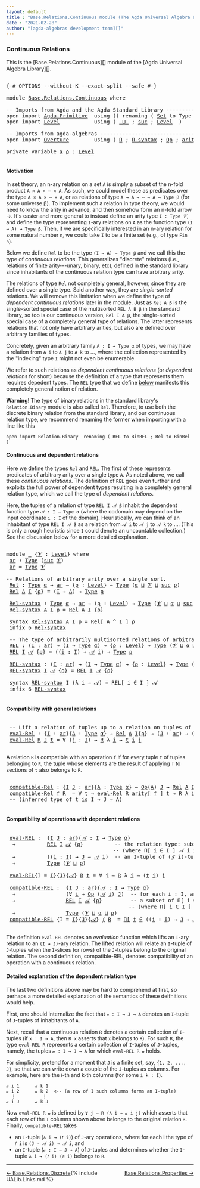 ```yaml
---
layout: default
title : "Base.Relations.Continuous module (The Agda Universal Algebra Library)"
date : "2021-02-28"
author: "[agda-algebras development team][]"
---
```


### <a id="continuous-relations">Continuous Relations</a>

This is the [Base.Relations.Continuous][] module of the [Agda Universal Algebra Library][].

<pre class="Agda">

<a id="337" class="Symbol">{-#</a> <a id="341" class="Keyword">OPTIONS</a> <a id="349" class="Pragma">--without-K</a> <a id="361" class="Pragma">--exact-split</a> <a id="375" class="Pragma">--safe</a> <a id="382" class="Symbol">#-}</a>

<a id="387" class="Keyword">module</a> <a id="394" href="Base.Relations.Continuous.html" class="Module">Base.Relations.Continuous</a> <a id="420" class="Keyword">where</a>

<a id="427" class="Comment">-- Imports from Agda and the Agda Standard Library -------------------------------</a>
<a id="510" class="Keyword">open</a> <a id="515" class="Keyword">import</a> <a id="522" href="Agda.Primitive.html" class="Module">Agda.Primitive</a>  <a id="538" class="Keyword">using</a> <a id="544" class="Symbol">()</a> <a id="547" class="Keyword">renaming</a> <a id="556" class="Symbol">(</a> <a id="558" href="Agda.Primitive.html#326" class="Primitive">Set</a> <a id="562" class="Symbol">to</a> <a id="565" class="Primitive">Type</a> <a id="570" class="Symbol">)</a>
<a id="572" class="Keyword">open</a> <a id="577" class="Keyword">import</a> <a id="584" href="Level.html" class="Module">Level</a>           <a id="600" class="Keyword">using</a> <a id="606" class="Symbol">(</a> <a id="608" href="Agda.Primitive.html#810" class="Primitive Operator">_⊔_</a> <a id="612" class="Symbol">;</a> <a id="614" href="Agda.Primitive.html#780" class="Primitive">suc</a> <a id="618" class="Symbol">;</a> <a id="620" href="Agda.Primitive.html#597" class="Postulate">Level</a>  <a id="627" class="Symbol">)</a>

<a id="630" class="Comment">-- Imports from agda-algebras ----------------------------------------------------</a>
<a id="713" class="Keyword">open</a> <a id="718" class="Keyword">import</a> <a id="725" href="Overture.html" class="Module">Overture</a>        <a id="741" class="Keyword">using</a> <a id="747" class="Symbol">(</a> <a id="749" href="Overture.Basic.html#5932" class="Function">Π</a> <a id="751" class="Symbol">;</a> <a id="753" href="Overture.Basic.html#6012" class="Function">Π-syntax</a> <a id="762" class="Symbol">;</a> <a id="764" href="Overture.Operations.html#1353" class="Function">Op</a> <a id="767" class="Symbol">;</a> <a id="769" href="Overture.Operations.html#1541" class="Function Operator">arity[_]</a> <a id="778" class="Symbol">)</a>

<a id="781" class="Keyword">private</a> <a id="789" class="Keyword">variable</a> <a id="798" href="Base.Relations.Continuous.html#798" class="Generalizable">α</a> <a id="800" href="Base.Relations.Continuous.html#800" class="Generalizable">ρ</a> <a id="802" class="Symbol">:</a> <a id="804" href="Agda.Primitive.html#597" class="Postulate">Level</a>

</pre>

#### <a id="motivation">Motivation</a>

In set theory, an n-ary relation on a set `A` is simply a subset of the n-fold product `A × A × ⋯ × A`.  As such, we could model these as predicates over the type `A × A × ⋯ × A`, or as relations of type `A → A → ⋯ → A → Type β` (for some universe β).  To implement such a relation in type theory, we would need to know the arity in advance, and then somehow form an n-fold arrow →.  It's easier and more general to instead define an arity type `I : Type 𝓥`, and define the type representing `I`-ary relations on `A` as the function type `(I → A) → Type β`.  Then, if we are specifically interested in an n-ary relation for some natural number `n`, we could take `I` to be a finite set (e.g., of type `Fin n`).

Below we define `Rel` to be the type `(I → A) → Type β` and we call this the type of *continuous relations*.  This generalizes "discrete" relations (i.e., relations of finite arity---unary, binary, etc), defined in the standard library since inhabitants of the continuous relation type can have arbitrary arity.

The relations of type `Rel` not completely general, however, since they are defined over a single type. Said another way, they are *single-sorted* relations. We will remove this limitation when we define the type of *dependent continuous relations* later in the module. Just as `Rel A β` is the single-sorted special case of the multisorted `REL A B β` in the standard library, so too is our continuous version, `Rel I A β`, the single-sorted special case of a completely general type of relations. The latter represents relations that not only have arbitrary arities, but also are defined over arbitrary families of types.

Concretely, given an arbitrary family `A : I → Type α` of types, we may have a relation from `A i` to `A j` to `A k` to …, where the collection represented by the "indexing" type `I` might not even be enumerable.

We refer to such relations as *dependent continuous relations* (or *dependent relations* for short) because the definition of a type that represents them requires depedent types.  The `REL` type that we define [below](Base.Relations.Continuous.html#dependent-relations) manifests this completely general notion of relation.

**Warning**! The type of binary relations in the standard library's `Relation.Binary` module is also called `Rel`.  Therefore, to use both the discrete binary relation from the standard library, and our continuous relation type, we recommend renaming the former when importing with a line like this

`open import Relation.Binary  renaming ( REL to BinREL ; Rel to BinRel )`



#### <a id="continuous-and-dependent-relations">Continuous and dependent relations</a>

Here we define the types `Rel` and `REL`. The first of these represents predicates of arbitrary arity over a single type `A`. As noted above, we call these *continuous relations*.
The definition of `REL` goes even further and exploits the full power of dependent types resulting in a completely general relation type, which we call the type of *dependent relations*.

Here, the tuples of a relation of type `REL I 𝒜 β` inhabit the dependent function type `𝒜 : I → Type α` (where the codomain may depend on the input coordinate `i : I` of the domain). Heuristically, we can think of an inhabitant of type `REL I 𝒜 β` as a relation from `𝒜 i` to `𝒜 j` to `𝒜 k` to …. (This is only a rough heuristic since `I` could denote an uncountable collection.)  See the discussion below for a more detailed explanation.

<pre class="Agda">

<a id="4339" class="Keyword">module</a> <a id="4346" href="Base.Relations.Continuous.html#4346" class="Module">_</a> <a id="4348" class="Symbol">{</a><a id="4349" href="Base.Relations.Continuous.html#4349" class="Bound">𝓥</a> <a id="4351" class="Symbol">:</a> <a id="4353" href="Agda.Primitive.html#597" class="Postulate">Level</a><a id="4358" class="Symbol">}</a> <a id="4360" class="Keyword">where</a>
 <a id="4367" href="Base.Relations.Continuous.html#4367" class="Function">ar</a> <a id="4370" class="Symbol">:</a> <a id="4372" href="Base.Relations.Continuous.html#565" class="Primitive">Type</a> <a id="4377" class="Symbol">(</a><a id="4378" href="Agda.Primitive.html#780" class="Primitive">suc</a> <a id="4382" href="Base.Relations.Continuous.html#4349" class="Bound">𝓥</a><a id="4383" class="Symbol">)</a>
 <a id="4386" href="Base.Relations.Continuous.html#4367" class="Function">ar</a> <a id="4389" class="Symbol">=</a> <a id="4391" href="Base.Relations.Continuous.html#565" class="Primitive">Type</a> <a id="4396" href="Base.Relations.Continuous.html#4349" class="Bound">𝓥</a>

<a id="4399" class="Comment">-- Relations of arbitrary arity over a single sort.</a>
 <a id="4452" href="Base.Relations.Continuous.html#4452" class="Function">Rel</a> <a id="4456" class="Symbol">:</a> <a id="4458" href="Base.Relations.Continuous.html#565" class="Primitive">Type</a> <a id="4463" href="Base.Relations.Continuous.html#798" class="Generalizable">α</a> <a id="4465" class="Symbol">→</a> <a id="4467" href="Base.Relations.Continuous.html#4367" class="Function">ar</a> <a id="4470" class="Symbol">→</a> <a id="4472" class="Symbol">{</a><a id="4473" href="Base.Relations.Continuous.html#4473" class="Bound">ρ</a> <a id="4475" class="Symbol">:</a> <a id="4477" href="Agda.Primitive.html#597" class="Postulate">Level</a><a id="4482" class="Symbol">}</a> <a id="4484" class="Symbol">→</a> <a id="4486" href="Base.Relations.Continuous.html#565" class="Primitive">Type</a> <a id="4491" class="Symbol">(</a><a id="4492" href="Base.Relations.Continuous.html#798" class="Generalizable">α</a> <a id="4494" href="Agda.Primitive.html#810" class="Primitive Operator">⊔</a> <a id="4496" href="Base.Relations.Continuous.html#4349" class="Bound">𝓥</a> <a id="4498" href="Agda.Primitive.html#810" class="Primitive Operator">⊔</a> <a id="4500" href="Agda.Primitive.html#780" class="Primitive">suc</a> <a id="4504" href="Base.Relations.Continuous.html#4473" class="Bound">ρ</a><a id="4505" class="Symbol">)</a>
 <a id="4508" href="Base.Relations.Continuous.html#4452" class="Function">Rel</a> <a id="4512" href="Base.Relations.Continuous.html#4512" class="Bound">A</a> <a id="4514" href="Base.Relations.Continuous.html#4514" class="Bound">I</a> <a id="4516" class="Symbol">{</a><a id="4517" href="Base.Relations.Continuous.html#4517" class="Bound">ρ</a><a id="4518" class="Symbol">}</a> <a id="4520" class="Symbol">=</a> <a id="4522" class="Symbol">(</a><a id="4523" href="Base.Relations.Continuous.html#4514" class="Bound">I</a> <a id="4525" class="Symbol">→</a> <a id="4527" href="Base.Relations.Continuous.html#4512" class="Bound">A</a><a id="4528" class="Symbol">)</a> <a id="4530" class="Symbol">→</a> <a id="4532" href="Base.Relations.Continuous.html#565" class="Primitive">Type</a> <a id="4537" href="Base.Relations.Continuous.html#4517" class="Bound">ρ</a>

 <a id="4541" href="Base.Relations.Continuous.html#4541" class="Function">Rel-syntax</a> <a id="4552" class="Symbol">:</a> <a id="4554" href="Base.Relations.Continuous.html#565" class="Primitive">Type</a> <a id="4559" href="Base.Relations.Continuous.html#798" class="Generalizable">α</a> <a id="4561" class="Symbol">→</a> <a id="4563" href="Base.Relations.Continuous.html#4367" class="Function">ar</a> <a id="4566" class="Symbol">→</a> <a id="4568" class="Symbol">(</a><a id="4569" href="Base.Relations.Continuous.html#4569" class="Bound">ρ</a> <a id="4571" class="Symbol">:</a> <a id="4573" href="Agda.Primitive.html#597" class="Postulate">Level</a><a id="4578" class="Symbol">)</a> <a id="4580" class="Symbol">→</a> <a id="4582" href="Base.Relations.Continuous.html#565" class="Primitive">Type</a> <a id="4587" class="Symbol">(</a><a id="4588" href="Base.Relations.Continuous.html#4349" class="Bound">𝓥</a> <a id="4590" href="Agda.Primitive.html#810" class="Primitive Operator">⊔</a> <a id="4592" href="Base.Relations.Continuous.html#798" class="Generalizable">α</a> <a id="4594" href="Agda.Primitive.html#810" class="Primitive Operator">⊔</a> <a id="4596" href="Agda.Primitive.html#780" class="Primitive">suc</a> <a id="4600" href="Base.Relations.Continuous.html#4569" class="Bound">ρ</a><a id="4601" class="Symbol">)</a>
 <a id="4604" href="Base.Relations.Continuous.html#4541" class="Function">Rel-syntax</a> <a id="4615" href="Base.Relations.Continuous.html#4615" class="Bound">A</a> <a id="4617" href="Base.Relations.Continuous.html#4617" class="Bound">I</a> <a id="4619" href="Base.Relations.Continuous.html#4619" class="Bound">ρ</a> <a id="4621" class="Symbol">=</a> <a id="4623" href="Base.Relations.Continuous.html#4452" class="Function">Rel</a> <a id="4627" href="Base.Relations.Continuous.html#4615" class="Bound">A</a> <a id="4629" href="Base.Relations.Continuous.html#4617" class="Bound">I</a> <a id="4631" class="Symbol">{</a><a id="4632" href="Base.Relations.Continuous.html#4619" class="Bound">ρ</a><a id="4633" class="Symbol">}</a>

 <a id="4637" class="Keyword">syntax</a> <a id="4644" href="Base.Relations.Continuous.html#4541" class="Function">Rel-syntax</a> <a id="4655" class="Bound">A</a> <a id="4657" class="Bound">I</a> <a id="4659" class="Bound">ρ</a> <a id="4661" class="Symbol">=</a> <a id="4663" class="Function">Rel[</a> <a id="4668" class="Bound">A</a> <a id="4670" class="Function">^</a> <a id="4672" class="Bound">I</a> <a id="4674" class="Function">]</a> <a id="4676" class="Bound">ρ</a>
 <a id="4679" class="Keyword">infix</a> <a id="4685" class="Number">6</a> <a id="4687" href="Base.Relations.Continuous.html#4541" class="Function">Rel-syntax</a>

 <a id="4700" class="Comment">-- The type of arbitrarily multisorted relations of arbitrary arity</a>
 <a id="4769" href="Base.Relations.Continuous.html#4769" class="Function">REL</a> <a id="4773" class="Symbol">:</a> <a id="4775" class="Symbol">(</a><a id="4776" href="Base.Relations.Continuous.html#4776" class="Bound">I</a> <a id="4778" class="Symbol">:</a> <a id="4780" href="Base.Relations.Continuous.html#4367" class="Function">ar</a><a id="4782" class="Symbol">)</a> <a id="4784" class="Symbol">→</a> <a id="4786" class="Symbol">(</a><a id="4787" href="Base.Relations.Continuous.html#4776" class="Bound">I</a> <a id="4789" class="Symbol">→</a> <a id="4791" href="Base.Relations.Continuous.html#565" class="Primitive">Type</a> <a id="4796" href="Base.Relations.Continuous.html#798" class="Generalizable">α</a><a id="4797" class="Symbol">)</a> <a id="4799" class="Symbol">→</a> <a id="4801" class="Symbol">{</a><a id="4802" href="Base.Relations.Continuous.html#4802" class="Bound">ρ</a> <a id="4804" class="Symbol">:</a> <a id="4806" href="Agda.Primitive.html#597" class="Postulate">Level</a><a id="4811" class="Symbol">}</a> <a id="4813" class="Symbol">→</a> <a id="4815" href="Base.Relations.Continuous.html#565" class="Primitive">Type</a> <a id="4820" class="Symbol">(</a><a id="4821" href="Base.Relations.Continuous.html#4349" class="Bound">𝓥</a> <a id="4823" href="Agda.Primitive.html#810" class="Primitive Operator">⊔</a> <a id="4825" href="Base.Relations.Continuous.html#798" class="Generalizable">α</a> <a id="4827" href="Agda.Primitive.html#810" class="Primitive Operator">⊔</a> <a id="4829" href="Agda.Primitive.html#780" class="Primitive">suc</a> <a id="4833" href="Base.Relations.Continuous.html#4802" class="Bound">ρ</a><a id="4834" class="Symbol">)</a>
 <a id="4837" href="Base.Relations.Continuous.html#4769" class="Function">REL</a> <a id="4841" href="Base.Relations.Continuous.html#4841" class="Bound">I</a> <a id="4843" href="Base.Relations.Continuous.html#4843" class="Bound">𝒜</a> <a id="4845" class="Symbol">{</a><a id="4846" href="Base.Relations.Continuous.html#4846" class="Bound">ρ</a><a id="4847" class="Symbol">}</a> <a id="4849" class="Symbol">=</a> <a id="4851" class="Symbol">((</a><a id="4853" href="Base.Relations.Continuous.html#4853" class="Bound">i</a> <a id="4855" class="Symbol">:</a> <a id="4857" href="Base.Relations.Continuous.html#4841" class="Bound">I</a><a id="4858" class="Symbol">)</a> <a id="4860" class="Symbol">→</a> <a id="4862" href="Base.Relations.Continuous.html#4843" class="Bound">𝒜</a> <a id="4864" href="Base.Relations.Continuous.html#4853" class="Bound">i</a><a id="4865" class="Symbol">)</a> <a id="4867" class="Symbol">→</a> <a id="4869" href="Base.Relations.Continuous.html#565" class="Primitive">Type</a> <a id="4874" href="Base.Relations.Continuous.html#4846" class="Bound">ρ</a>

 <a id="4878" href="Base.Relations.Continuous.html#4878" class="Function">REL-syntax</a> <a id="4889" class="Symbol">:</a> <a id="4891" class="Symbol">(</a><a id="4892" href="Base.Relations.Continuous.html#4892" class="Bound">I</a> <a id="4894" class="Symbol">:</a> <a id="4896" href="Base.Relations.Continuous.html#4367" class="Function">ar</a><a id="4898" class="Symbol">)</a> <a id="4900" class="Symbol">→</a> <a id="4902" class="Symbol">(</a><a id="4903" href="Base.Relations.Continuous.html#4892" class="Bound">I</a> <a id="4905" class="Symbol">→</a> <a id="4907" href="Base.Relations.Continuous.html#565" class="Primitive">Type</a> <a id="4912" href="Base.Relations.Continuous.html#798" class="Generalizable">α</a><a id="4913" class="Symbol">)</a> <a id="4915" class="Symbol">→</a> <a id="4917" class="Symbol">{</a><a id="4918" href="Base.Relations.Continuous.html#4918" class="Bound">ρ</a> <a id="4920" class="Symbol">:</a> <a id="4922" href="Agda.Primitive.html#597" class="Postulate">Level</a><a id="4927" class="Symbol">}</a> <a id="4929" class="Symbol">→</a> <a id="4931" href="Base.Relations.Continuous.html#565" class="Primitive">Type</a> <a id="4936" class="Symbol">(</a><a id="4937" href="Base.Relations.Continuous.html#4349" class="Bound">𝓥</a> <a id="4939" href="Agda.Primitive.html#810" class="Primitive Operator">⊔</a> <a id="4941" href="Base.Relations.Continuous.html#798" class="Generalizable">α</a> <a id="4943" href="Agda.Primitive.html#810" class="Primitive Operator">⊔</a> <a id="4945" href="Agda.Primitive.html#780" class="Primitive">suc</a> <a id="4949" href="Base.Relations.Continuous.html#4918" class="Bound">ρ</a><a id="4950" class="Symbol">)</a>
 <a id="4953" href="Base.Relations.Continuous.html#4878" class="Function">REL-syntax</a> <a id="4964" href="Base.Relations.Continuous.html#4964" class="Bound">I</a> <a id="4966" href="Base.Relations.Continuous.html#4966" class="Bound">𝒜</a> <a id="4968" class="Symbol">{</a><a id="4969" href="Base.Relations.Continuous.html#4969" class="Bound">ρ</a><a id="4970" class="Symbol">}</a> <a id="4972" class="Symbol">=</a> <a id="4974" href="Base.Relations.Continuous.html#4769" class="Function">REL</a> <a id="4978" href="Base.Relations.Continuous.html#4964" class="Bound">I</a> <a id="4980" href="Base.Relations.Continuous.html#4966" class="Bound">𝒜</a> <a id="4982" class="Symbol">{</a><a id="4983" href="Base.Relations.Continuous.html#4969" class="Bound">ρ</a><a id="4984" class="Symbol">}</a>

 <a id="4988" class="Keyword">syntax</a> <a id="4995" href="Base.Relations.Continuous.html#4878" class="Function">REL-syntax</a> <a id="5006" class="Bound">I</a> <a id="5008" class="Symbol">(λ</a> <a id="5011" class="Bound">i</a> <a id="5013" class="Symbol">→</a> <a id="5015" class="Bound">𝒜</a><a id="5016" class="Symbol">)</a> <a id="5018" class="Symbol">=</a> <a id="5020" class="Function">REL[</a> <a id="5025" class="Bound">i</a> <a id="5027" class="Function">∈</a> <a id="5029" class="Bound">I</a> <a id="5031" class="Function">]</a> <a id="5033" class="Bound">𝒜</a>
 <a id="5036" class="Keyword">infix</a> <a id="5042" class="Number">6</a> <a id="5044" href="Base.Relations.Continuous.html#4878" class="Function">REL-syntax</a>

</pre>

#### <a id="compatibility-with-general-relations">Compatibility with general relations</a>

<pre class="Agda">

 <a id="5175" class="Comment">-- Lift a relation of tuples up to a relation on tuples of tuples.</a>
 <a id="5243" href="Base.Relations.Continuous.html#5243" class="Function">eval-Rel</a> <a id="5252" class="Symbol">:</a> <a id="5254" class="Symbol">{</a><a id="5255" href="Base.Relations.Continuous.html#5255" class="Bound">I</a> <a id="5257" class="Symbol">:</a> <a id="5259" href="Base.Relations.Continuous.html#4367" class="Function">ar</a><a id="5261" class="Symbol">}{</a><a id="5263" href="Base.Relations.Continuous.html#5263" class="Bound">A</a> <a id="5265" class="Symbol">:</a> <a id="5267" href="Base.Relations.Continuous.html#565" class="Primitive">Type</a> <a id="5272" href="Base.Relations.Continuous.html#798" class="Generalizable">α</a><a id="5273" class="Symbol">}</a> <a id="5275" class="Symbol">→</a> <a id="5277" href="Base.Relations.Continuous.html#4452" class="Function">Rel</a> <a id="5281" href="Base.Relations.Continuous.html#5263" class="Bound">A</a> <a id="5283" href="Base.Relations.Continuous.html#5255" class="Bound">I</a><a id="5284" class="Symbol">{</a><a id="5285" href="Base.Relations.Continuous.html#800" class="Generalizable">ρ</a><a id="5286" class="Symbol">}</a> <a id="5288" class="Symbol">→</a> <a id="5290" class="Symbol">(</a><a id="5291" href="Base.Relations.Continuous.html#5291" class="Bound">J</a> <a id="5293" class="Symbol">:</a> <a id="5295" href="Base.Relations.Continuous.html#4367" class="Function">ar</a><a id="5297" class="Symbol">)</a> <a id="5299" class="Symbol">→</a> <a id="5301" class="Symbol">(</a><a id="5302" href="Base.Relations.Continuous.html#5255" class="Bound">I</a> <a id="5304" class="Symbol">→</a> <a id="5306" href="Base.Relations.Continuous.html#5291" class="Bound">J</a> <a id="5308" class="Symbol">→</a> <a id="5310" href="Base.Relations.Continuous.html#5263" class="Bound">A</a><a id="5311" class="Symbol">)</a> <a id="5313" class="Symbol">→</a> <a id="5315" href="Base.Relations.Continuous.html#565" class="Primitive">Type</a> <a id="5320" class="Symbol">(</a><a id="5321" href="Base.Relations.Continuous.html#4349" class="Bound">𝓥</a> <a id="5323" href="Agda.Primitive.html#810" class="Primitive Operator">⊔</a> <a id="5325" href="Base.Relations.Continuous.html#800" class="Generalizable">ρ</a><a id="5326" class="Symbol">)</a>
 <a id="5329" href="Base.Relations.Continuous.html#5243" class="Function">eval-Rel</a> <a id="5338" href="Base.Relations.Continuous.html#5338" class="Bound">R</a> <a id="5340" href="Base.Relations.Continuous.html#5340" class="Bound">J</a> <a id="5342" href="Base.Relations.Continuous.html#5342" class="Bound">t</a> <a id="5344" class="Symbol">=</a> <a id="5346" class="Symbol">∀</a> <a id="5348" class="Symbol">(</a><a id="5349" href="Base.Relations.Continuous.html#5349" class="Bound">j</a> <a id="5351" class="Symbol">:</a> <a id="5353" href="Base.Relations.Continuous.html#5340" class="Bound">J</a><a id="5354" class="Symbol">)</a> <a id="5356" class="Symbol">→</a> <a id="5358" href="Base.Relations.Continuous.html#5338" class="Bound">R</a> <a id="5360" class="Symbol">λ</a> <a id="5362" href="Base.Relations.Continuous.html#5362" class="Bound">i</a> <a id="5364" class="Symbol">→</a> <a id="5366" href="Base.Relations.Continuous.html#5342" class="Bound">t</a> <a id="5368" href="Base.Relations.Continuous.html#5362" class="Bound">i</a> <a id="5370" href="Base.Relations.Continuous.html#5349" class="Bound">j</a>

</pre>

A relation `R` is compatible with an operation `f` if for every tuple `t` of tuples
belonging to `R`, the tuple whose elements are the result of applying `f` to
sections of `t` also belongs to `R`.

<pre class="Agda">

 <a id="5599" href="Base.Relations.Continuous.html#5599" class="Function">compatible-Rel</a> <a id="5614" class="Symbol">:</a> <a id="5616" class="Symbol">{</a><a id="5617" href="Base.Relations.Continuous.html#5617" class="Bound">I</a> <a id="5619" href="Base.Relations.Continuous.html#5619" class="Bound">J</a> <a id="5621" class="Symbol">:</a> <a id="5623" href="Base.Relations.Continuous.html#4367" class="Function">ar</a><a id="5625" class="Symbol">}{</a><a id="5627" href="Base.Relations.Continuous.html#5627" class="Bound">A</a> <a id="5629" class="Symbol">:</a> <a id="5631" href="Base.Relations.Continuous.html#565" class="Primitive">Type</a> <a id="5636" href="Base.Relations.Continuous.html#798" class="Generalizable">α</a><a id="5637" class="Symbol">}</a> <a id="5639" class="Symbol">→</a> <a id="5641" href="Overture.Operations.html#1353" class="Function">Op</a><a id="5643" class="Symbol">(</a><a id="5644" href="Base.Relations.Continuous.html#5627" class="Bound">A</a><a id="5645" class="Symbol">)</a> <a id="5647" href="Base.Relations.Continuous.html#5619" class="Bound">J</a> <a id="5649" class="Symbol">→</a> <a id="5651" href="Base.Relations.Continuous.html#4452" class="Function">Rel</a> <a id="5655" href="Base.Relations.Continuous.html#5627" class="Bound">A</a> <a id="5657" href="Base.Relations.Continuous.html#5617" class="Bound">I</a><a id="5658" class="Symbol">{</a><a id="5659" href="Base.Relations.Continuous.html#800" class="Generalizable">ρ</a><a id="5660" class="Symbol">}</a> <a id="5662" class="Symbol">→</a> <a id="5664" href="Base.Relations.Continuous.html#565" class="Primitive">Type</a> <a id="5669" class="Symbol">(</a><a id="5670" href="Base.Relations.Continuous.html#4349" class="Bound">𝓥</a> <a id="5672" href="Agda.Primitive.html#810" class="Primitive Operator">⊔</a> <a id="5674" href="Base.Relations.Continuous.html#798" class="Generalizable">α</a> <a id="5676" href="Agda.Primitive.html#810" class="Primitive Operator">⊔</a> <a id="5678" href="Base.Relations.Continuous.html#800" class="Generalizable">ρ</a><a id="5679" class="Symbol">)</a>
 <a id="5682" href="Base.Relations.Continuous.html#5599" class="Function">compatible-Rel</a> <a id="5697" href="Base.Relations.Continuous.html#5697" class="Bound">f</a> <a id="5699" href="Base.Relations.Continuous.html#5699" class="Bound">R</a>  <a id="5702" class="Symbol">=</a> <a id="5704" class="Symbol">∀</a> <a id="5706" href="Base.Relations.Continuous.html#5706" class="Bound">t</a> <a id="5708" class="Symbol">→</a> <a id="5710" href="Base.Relations.Continuous.html#5243" class="Function">eval-Rel</a> <a id="5719" href="Base.Relations.Continuous.html#5699" class="Bound">R</a> <a id="5721" href="Overture.Operations.html#1541" class="Function Operator">arity[</a> <a id="5728" href="Base.Relations.Continuous.html#5697" class="Bound">f</a> <a id="5730" href="Overture.Operations.html#1541" class="Function Operator">]</a> <a id="5732" href="Base.Relations.Continuous.html#5706" class="Bound">t</a> <a id="5734" class="Symbol">→</a> <a id="5736" href="Base.Relations.Continuous.html#5699" class="Bound">R</a> <a id="5738" class="Symbol">λ</a> <a id="5740" href="Base.Relations.Continuous.html#5740" class="Bound">i</a> <a id="5742" class="Symbol">→</a> <a id="5744" href="Base.Relations.Continuous.html#5697" class="Bound">f</a> <a id="5746" class="Symbol">(</a><a id="5747" href="Base.Relations.Continuous.html#5706" class="Bound">t</a> <a id="5749" href="Base.Relations.Continuous.html#5740" class="Bound">i</a><a id="5750" class="Symbol">)</a>
 <a id="5753" class="Comment">-- (inferred type of t is I → J → A)</a>

</pre>


#### <a id="compatibility-of-operations-with-dependent-relations">Compatibility of operations with dependent relations</a>

<pre class="Agda">

 <a id="5943" href="Base.Relations.Continuous.html#5943" class="Function">eval-REL</a> <a id="5952" class="Symbol">:</a>  <a id="5955" class="Symbol">{</a><a id="5956" href="Base.Relations.Continuous.html#5956" class="Bound">I</a> <a id="5958" href="Base.Relations.Continuous.html#5958" class="Bound">J</a> <a id="5960" class="Symbol">:</a> <a id="5962" href="Base.Relations.Continuous.html#4367" class="Function">ar</a><a id="5964" class="Symbol">}{</a><a id="5966" href="Base.Relations.Continuous.html#5966" class="Bound">𝒜</a> <a id="5968" class="Symbol">:</a> <a id="5970" href="Base.Relations.Continuous.html#5956" class="Bound">I</a> <a id="5972" class="Symbol">→</a> <a id="5974" href="Base.Relations.Continuous.html#565" class="Primitive">Type</a> <a id="5979" href="Base.Relations.Continuous.html#798" class="Generalizable">α</a><a id="5980" class="Symbol">}</a>
  <a id="5984" class="Symbol">→</a>          <a id="5995" href="Base.Relations.Continuous.html#4769" class="Function">REL</a> <a id="5999" href="Base.Relations.Continuous.html#5956" class="Bound">I</a> <a id="6001" href="Base.Relations.Continuous.html#5966" class="Bound">𝒜</a> <a id="6003" class="Symbol">{</a><a id="6004" href="Base.Relations.Continuous.html#800" class="Generalizable">ρ</a><a id="6005" class="Symbol">}</a>          <a id="6016" class="Comment">-- the relation type: subsets of Π[ i ∈ I ] 𝒜 i</a>
                                  <a id="6098" class="Comment">-- (where Π[ i ∈ I ] 𝒜 i is a type of dependent functions or &quot;tuples&quot;)</a>
  <a id="6171" class="Symbol">→</a>          <a id="6182" class="Symbol">((</a><a id="6184" href="Base.Relations.Continuous.html#6184" class="Bound">i</a> <a id="6186" class="Symbol">:</a> <a id="6188" href="Base.Relations.Continuous.html#5956" class="Bound">I</a><a id="6189" class="Symbol">)</a> <a id="6191" class="Symbol">→</a> <a id="6193" href="Base.Relations.Continuous.html#5958" class="Bound">J</a> <a id="6195" class="Symbol">→</a> <a id="6197" href="Base.Relations.Continuous.html#5966" class="Bound">𝒜</a> <a id="6199" href="Base.Relations.Continuous.html#6184" class="Bound">i</a><a id="6200" class="Symbol">)</a>  <a id="6203" class="Comment">-- an I-tuple of (𝒥 i)-tuples</a>
  <a id="6235" class="Symbol">→</a>          <a id="6246" href="Base.Relations.Continuous.html#565" class="Primitive">Type</a> <a id="6251" class="Symbol">(</a><a id="6252" href="Base.Relations.Continuous.html#4349" class="Bound">𝓥</a> <a id="6254" href="Agda.Primitive.html#810" class="Primitive Operator">⊔</a> <a id="6256" href="Base.Relations.Continuous.html#800" class="Generalizable">ρ</a><a id="6257" class="Symbol">)</a>

 <a id="6261" href="Base.Relations.Continuous.html#5943" class="Function">eval-REL</a><a id="6269" class="Symbol">{</a><a id="6270" class="Argument">I</a> <a id="6272" class="Symbol">=</a> <a id="6274" href="Base.Relations.Continuous.html#6274" class="Bound">I</a><a id="6275" class="Symbol">}{</a><a id="6277" href="Base.Relations.Continuous.html#6277" class="Bound">J</a><a id="6278" class="Symbol">}{</a><a id="6280" href="Base.Relations.Continuous.html#6280" class="Bound">𝒜</a><a id="6281" class="Symbol">}</a> <a id="6283" href="Base.Relations.Continuous.html#6283" class="Bound">R</a> <a id="6285" href="Base.Relations.Continuous.html#6285" class="Bound">t</a> <a id="6287" class="Symbol">=</a> <a id="6289" class="Symbol">∀</a> <a id="6291" href="Base.Relations.Continuous.html#6291" class="Bound">j</a> <a id="6293" class="Symbol">→</a> <a id="6295" href="Base.Relations.Continuous.html#6283" class="Bound">R</a> <a id="6297" class="Symbol">λ</a> <a id="6299" href="Base.Relations.Continuous.html#6299" class="Bound">i</a> <a id="6301" class="Symbol">→</a> <a id="6303" class="Symbol">(</a><a id="6304" href="Base.Relations.Continuous.html#6285" class="Bound">t</a> <a id="6306" href="Base.Relations.Continuous.html#6299" class="Bound">i</a><a id="6307" class="Symbol">)</a> <a id="6309" href="Base.Relations.Continuous.html#6291" class="Bound">j</a>

 <a id="6313" href="Base.Relations.Continuous.html#6313" class="Function">compatible-REL</a> <a id="6328" class="Symbol">:</a>  <a id="6331" class="Symbol">{</a><a id="6332" href="Base.Relations.Continuous.html#6332" class="Bound">I</a> <a id="6334" href="Base.Relations.Continuous.html#6334" class="Bound">J</a> <a id="6336" class="Symbol">:</a> <a id="6338" href="Base.Relations.Continuous.html#4367" class="Function">ar</a><a id="6340" class="Symbol">}{</a><a id="6342" href="Base.Relations.Continuous.html#6342" class="Bound">𝒜</a> <a id="6344" class="Symbol">:</a> <a id="6346" href="Base.Relations.Continuous.html#6332" class="Bound">I</a> <a id="6348" class="Symbol">→</a> <a id="6350" href="Base.Relations.Continuous.html#565" class="Primitive">Type</a> <a id="6355" href="Base.Relations.Continuous.html#798" class="Generalizable">α</a><a id="6356" class="Symbol">}</a>
  <a id="6360" class="Symbol">→</a>                <a id="6377" class="Symbol">(∀</a> <a id="6380" href="Base.Relations.Continuous.html#6380" class="Bound">i</a> <a id="6382" class="Symbol">→</a> <a id="6384" href="Overture.Operations.html#1353" class="Function">Op</a> <a id="6387" class="Symbol">(</a><a id="6388" href="Base.Relations.Continuous.html#6342" class="Bound">𝒜</a> <a id="6390" href="Base.Relations.Continuous.html#6380" class="Bound">i</a><a id="6391" class="Symbol">)</a> <a id="6393" href="Base.Relations.Continuous.html#6334" class="Bound">J</a><a id="6394" class="Symbol">)</a>  <a id="6397" class="Comment">-- for each i : I, an operation of type  Op(𝒜 i){J} = (J → 𝒜 i) → 𝒜 i</a>
  <a id="6469" class="Symbol">→</a>                <a id="6486" href="Base.Relations.Continuous.html#4769" class="Function">REL</a> <a id="6490" href="Base.Relations.Continuous.html#6332" class="Bound">I</a> <a id="6492" href="Base.Relations.Continuous.html#6342" class="Bound">𝒜</a> <a id="6494" class="Symbol">{</a><a id="6495" href="Base.Relations.Continuous.html#800" class="Generalizable">ρ</a><a id="6496" class="Symbol">}</a>         <a id="6506" class="Comment">-- a subset of Π[ i ∈ I ] 𝒜 i</a>
                                       <a id="6575" class="Comment">-- (where Π[ i ∈ I ] 𝒜 i is a type of dependent functions or &quot;tuples&quot;)</a>
  <a id="6648" class="Symbol">→</a>                <a id="6665" href="Base.Relations.Continuous.html#565" class="Primitive">Type</a> <a id="6670" class="Symbol">(</a><a id="6671" href="Base.Relations.Continuous.html#4349" class="Bound">𝓥</a> <a id="6673" href="Agda.Primitive.html#810" class="Primitive Operator">⊔</a> <a id="6675" href="Base.Relations.Continuous.html#798" class="Generalizable">α</a> <a id="6677" href="Agda.Primitive.html#810" class="Primitive Operator">⊔</a> <a id="6679" href="Base.Relations.Continuous.html#800" class="Generalizable">ρ</a><a id="6680" class="Symbol">)</a>
 <a id="6683" href="Base.Relations.Continuous.html#6313" class="Function">compatible-REL</a> <a id="6698" class="Symbol">{</a><a id="6699" class="Argument">I</a> <a id="6701" class="Symbol">=</a> <a id="6703" href="Base.Relations.Continuous.html#6703" class="Bound">I</a><a id="6704" class="Symbol">}{</a><a id="6706" href="Base.Relations.Continuous.html#6706" class="Bound">J</a><a id="6707" class="Symbol">}{</a><a id="6709" href="Base.Relations.Continuous.html#6709" class="Bound">𝒜</a><a id="6710" class="Symbol">}</a> <a id="6712" href="Base.Relations.Continuous.html#6712" class="Bound">𝑓</a> <a id="6714" href="Base.Relations.Continuous.html#6714" class="Bound">R</a>  <a id="6717" class="Symbol">=</a> <a id="6719" href="Overture.Basic.html#6012" class="Function">Π[</a> <a id="6722" href="Base.Relations.Continuous.html#6722" class="Bound">t</a> <a id="6724" href="Overture.Basic.html#6012" class="Function">∈</a> <a id="6726" class="Symbol">((</a><a id="6728" href="Base.Relations.Continuous.html#6728" class="Bound">i</a> <a id="6730" class="Symbol">:</a> <a id="6732" href="Base.Relations.Continuous.html#6703" class="Bound">I</a><a id="6733" class="Symbol">)</a> <a id="6735" class="Symbol">→</a> <a id="6737" href="Base.Relations.Continuous.html#6706" class="Bound">J</a> <a id="6739" class="Symbol">→</a> <a id="6741" href="Base.Relations.Continuous.html#6709" class="Bound">𝒜</a> <a id="6743" href="Base.Relations.Continuous.html#6728" class="Bound">i</a><a id="6744" class="Symbol">)</a> <a id="6746" href="Overture.Basic.html#6012" class="Function">]</a> <a id="6748" href="Base.Relations.Continuous.html#5943" class="Function">eval-REL</a> <a id="6757" href="Base.Relations.Continuous.html#6714" class="Bound">R</a> <a id="6759" href="Base.Relations.Continuous.html#6722" class="Bound">t</a>

</pre>

The definition `eval-REL` denotes an *evaluation* function which lifts an `I`-ary relation to an `(I → J)`-ary relation.
The lifted relation will relate an `I`-tuple of `J`-tuples when the `I`-slices (or rows) of the `J`-tuples belong
to the original relation. The second definition, compatible-REL,  denotes compatibility of an operation with a continuous relation.


#### <a id="detailed-explanation-of-the-dependent-relation-type">Detailed explanation of the dependent relation type</a>

The last two definitions above may be hard to comprehend at first, so perhaps a more detailed explanation of the semantics of these deifnitions would help.

First, one should internalize the fact that `𝒶 : I → J → A` denotes an `I`-tuple of `J`-tuples of inhabitants of `A`.

Next, recall that a continuous relation `R` denotes a certain collection of `I`-tuples (if `x : I → A`, then `R x` asserts that `x` belongs to `R`).
For such `R`, the type `eval-REL R` represents a certain collection of `I`-tuples of `J`-tuples, namely, the tuples `𝒶 : I → J → A` for which `eval-REL R 𝒶` holds.

For simplicity, pretend for a moment that `J` is a finite set, say, `{1, 2, ..., J}`, so that we can write down a couple of the `J`-tuples as columns.
For example, here are the i-th and k-th columns (for some `i k : I`).

```
𝒶 i 1      𝒶 k 1
𝒶 i 2      𝒶 k 2  <-- (a row of I such columns forms an I-tuple)
  ⋮          ⋮
𝒶 i J      𝒶 k J
```

Now `eval-REL R 𝒶` is defined by `∀ j → R (λ i → 𝒶 i j)` which asserts that each row of the `I` columns shown above belongs to the original relation `R`.
Finally, `compatible-REL` takes

*  an `I`-tuple (`λ i → (𝑓 i)`) of `J`-ary operations, where for each i the type of `𝑓 i` is `(J → 𝒜 i) → 𝒜 i`, and
*  an `I`-tuple (`𝒶 : I → J → A`) of `J`-tuples
and determines whether the `I`-tuple `λ i → (𝑓 i) (𝑎 i)` belongs to `R`.

--------------------------------------

<span style="float:left;">[← Base.Relations.Discrete](Base.Relations.Discrete.html)</span>
<span style="float:right;">[Base.Relations.Properties →](Base.Relations.Properties.html)</span>

{% include UALib.Links.md %}

[agda-algebras development team]: https://github.com/ualib/agda-algebras#the-agda-algebras-development-team
